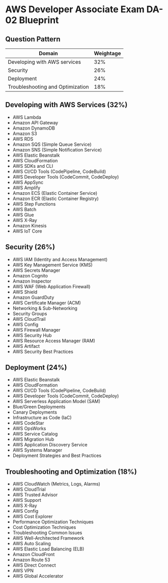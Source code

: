 # AWS Developer Associate Exam DA-02 Blueprint

## Question Pattern

| Domain                            | Weightage |
|--------------------------------   |-----------|
| Developing with AWS services      | 32%       |
| Security                          | 26%       |
| Deployment                        | 24%       |
| Troubleshooting and Optimization  | 18%       |

## Developing with AWS Services (32%)

- AWS Lambda
- Amazon API Gateway
- Amazon DynamoDB
- Amazon S3
- AWS RDS
- Amazon SQS (Simple Queue Service)
- Amazon SNS (Simple Notification Service)
- AWS Elastic Beanstalk
- AWS CloudFormation
- AWS SDKs and CLI
- AWS CI/CD Tools (CodePipeline, CodeBuild)
- AWS Developer Tools (CodeCommit, CodeDeploy)
- AWS AppSync
- AWS Amplify
- Amazon ECS (Elastic Container Service)
- Amazon ECR (Elastic Container Registry)
- AWS Step Functions
- AWS Batch
- AWS Glue
- AWS X-Ray
- Amazon Kinesis
- AWS IoT Core

## Security (26%)

- AWS IAM (Identity and Access Management)
- AWS Key Management Service (KMS)
- AWS Secrets Manager
- Amazon Cognito
- Amazon Inspector
- AWS WAF (Web Application Firewall)
- AWS Shield
- Amazon GuardDuty
- AWS Certificate Manager (ACM)
- Networking & Sub-Networking
- Security Groups
- AWS CloudTrail
- AWS Config
- AWS Firewall Manager
- AWS Security Hub
- AWS Resource Access Manager (RAM)
- AWS Artifact
- AWS Security Best Practices

## Deployment (24%)

- AWS Elastic Beanstalk
- AWS CloudFormation
- AWS CI/CD Tools (CodePipeline, CodeBuild)
- AWS Developer Tools (CodeCommit, CodeDeploy)
- AWS Serverless Application Model (SAM)
- Blue/Green Deployments
- Canary Deployments
- Infrastructure as Code (IaC)
- AWS CodeStar
- AWS OpsWorks
- AWS Service Catalog
- AWS Migration Hub
- AWS Application Discovery Service
- AWS Systems Manager
- Deployment Strategies and Best Practices

## Troubleshooting and Optimization (18%)

- AWS CloudWatch (Metrics, Logs, Alarms)
- AWS CloudTrial
- AWS Trusted Advisor
- AWS Support
- AWS X-Ray
- AWS Config
- AWS Cost Explorer
- Performance Optimization Techniques
- Cost Optimization Techniques
- Troubleshooting Common Issues
- AWS Well-Architected Framework
- AWS Auto Scaling
- AWS Elastic Load Balancing (ELB)
- Amazon CloudFront
- Amazon Route 53
- AWS Direct Connect
- AWS VPN
- AWS Global Accelerator
